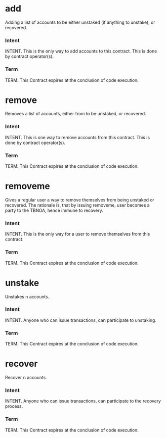 <h1 class="contract">add</h1>

Adding a list of accounts to be either unstaked (if anything to unstake), or recovered.

### Intent
INTENT. This is the only way to add accounts to this contract. This is done by contract operator(s).

### Term
TERM. This Contract expires at the conclusion of code execution.


<h1 class="contract">remove</h1>

Removes a list of accounts, either from to be unstaked, or recovered.

### Intent
INTENT. This is one way to remove accounts from this contract. This is done by contract operator(s).

### Term
TERM. This Contract expires at the conclusion of code execution.


<h1 class="contract">removeme</h1>

Gives a regular user a way to remove themselves from being unstaked or recovered.
The rationale is, that by issuing removeme, user becomes a party to the TBNOA, hence immune to recovery.

### Intent
INTENT. This is the only way for a user to remove themselves from this contract.

### Term
TERM. This Contract expires at the conclusion of code execution.


<h1 class="contract">unstake</h1>

Unstakes n accounts.

### Intent
INTENT. Anyone who can issue transactions, can participate to unstaking.

### Term
TERM. This Contract expires at the conclusion of code execution.


<h1 class="contract">recover</h1>

Recover n accounts.

### Intent
INTENT. Anyone who can issue transactions, can participate to the recovery process.

### Term
TERM. This Contract expires at the conclusion of code execution.

